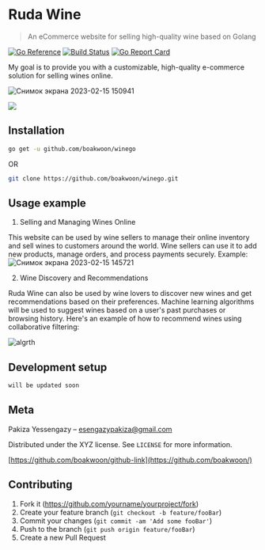 # Ruda Wine
> An eCommerce website for selling high-quality wine based on Golang

[![Go Reference](https://pkg.go.dev/badge/github.com/YOUR-USERNAME/YOUR-REPOSITORY.svg)](https://pkg.go.dev/github.com/YOUR-USERNAME/YOUR-REPOSITORY)
[![Build Status](https://travis-ci.com/YOUR-USERNAME/YOUR-REPOSITORY.svg?branch=main)](https://travis-ci.com/YOUR-USERNAME/YOUR-REPOSITORY)
[![Go Report Card](https://goreportcard.com/badge/github.com/YOUR-USERNAME/YOUR-REPOSITORY)](https://goreportcard.com/report/github.com/YOUR-USERNAME/YOUR-REPOSITORY)


My goal is to provide you with a customizable, high-quality e-commerce solution for selling wines online.


![Снимок экрана 2023-02-15 150941](https://user-images.githubusercontent.com/74897530/218983507-2bcf42ad-f67a-418e-9272-bf75a0e70615.png)




![](header.png)

## Installation

```sh
go get -u github.com/boakwoon/winego
```


OR 

```sh
git clone https://github.com/boakwoon/winego.git
```


## Usage example

1. Selling and Managing Wines Online

This website can be used by wine sellers to manage their online inventory and sell wines to customers around the world. 
Wine sellers can use it to add new products, manage orders, and process payments securely. 
Example:
![Снимок экрана 2023-02-15 145721](https://user-images.githubusercontent.com/74897530/218980825-0d6ce0ab-9003-4308-aec8-ebc4689550a9.png)


2. Wine Discovery and Recommendations

Ruda Wine can also be used by wine lovers to discover new wines and get recommendations based on their preferences. 
Machine learning algorithms will be used to suggest wines based on a user's past purchases or browsing history. 
Here's an example of how to recommend wines using collaborative filtering:

![algrth](https://user-images.githubusercontent.com/74897530/218981795-b099af31-987a-4d1e-871a-6433bd9c4fb9.png)





## Development setup

```sh
will be updated soon
```


## Meta

Pakiza Yessengazy – esengazypakiza@gmail.com

Distributed under the XYZ license. See ``LICENSE`` for more information.

[https://github.com/boakwoon/github-link](https://github.com/boakwoon/)

## Contributing

1. Fork it (<https://github.com/yourname/yourproject/fork>)
2. Create your feature branch (`git checkout -b feature/fooBar`)
3. Commit your changes (`git commit -am 'Add some fooBar'`)
4. Push to the branch (`git push origin feature/fooBar`)
5. Create a new Pull Request

